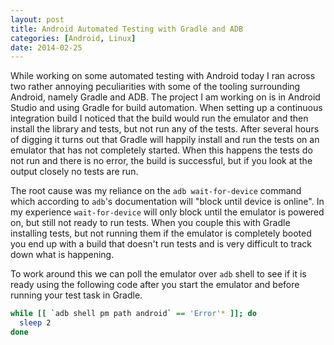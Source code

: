 ```yaml
---
layout: post
title: Android Automated Testing with Gradle and ADB
categories: [Android, Linux]
date: 2014-02-25
---
```

While working on some automated testing with Android today I ran across two rather annoying peculiarities with some
of the tooling surrounding Android, namely Gradle and ADB. The project I am working on is in Android Studio and using
Gradle for build automation. When setting up a continuous integration build I noticed that the build would run the emulator
and then install the library and tests, but not run any of the tests. After several hours of digging it turns out that Gradle
will happily install and run the tests on an emulator that has not completely started. When this happens the tests
do not run and there is no error, the build is successful, but if you look at the output closely no tests are run.

<!--more-->

The root cause was my reliance on the `adb wait-for-device` command which according to `adb`'s documentation
will "block until device is online". In my experience `wait-for-device` will only block until the emulator is
powered on, but still not ready to run tests. When you couple this with Gradle installing tests, but not running them
if the emulator is completely booted you end up with a build that doesn't run tests and is very difficult to track
down what is happening.

To work around this we can poll the emulator over `adb` shell to see if it is ready using the following
code after you start the emulator and before running your test task in Gradle.

```bash
while [[ `adb shell pm path android` == 'Error'* ]]; do
  sleep 2
done
```
